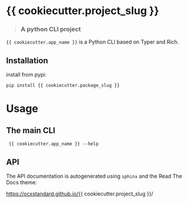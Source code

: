 # {{ cookiecutter.project_slug }}
> ### A python CLI project

``{{ cookiecutter.app_name }}`` is a Python CLI based on Typer and Rich.

## Installation

install from pypi:
````commandline
pip install {{ cookiecutter.package_slug }}
````

# Usage
## The main CLI

````commandline
 {{ cookiecutter.app_name }} --help

````

## API

The API documentation is autogenerated using ``sphinx`` and the Read The Docs theme:

https://ocxstandard.github.io/{{ cookiecutter.project_slug }}/
